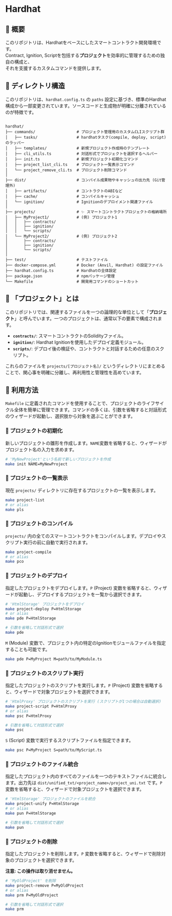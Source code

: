 # Hardhat

## 📖 概要

このリポジトリは、Hardhatをベースにしたスマートコントラクト開発環境です。<br>
Contract, Ignition, Scriptを包括する**プロジェクト**を効率的に管理するための独自の構成と、<br>
それを支援するカスタムコマンドを提供します。

## 📂 ディレクトリ構造

このリポジトリは、`hardhat.config.ts` の `paths` 設定に基づき、標準のHardhat構成から一部変更されています。ソースコードと生成物が明確に分離されているのが特徴です。

```

hardhat/
├── commands/                  # プロジェクト管理用のカスタムCLIスクリプト群
│   ├── tasks/                 # hardhatタスク(compile, deploy, script)のラッパー
│   ├── templates/             # 新規プロジェクト作成時のテンプレート
│   ├── cli_utils.ts           # 対話形式でプロジェクトを選択するヘルパー
│   ├── init.ts                # 新規プロジェクト初期化コマンド
│   ├── project_list_cli.ts    # プロジェクト一覧表示コマンド
│   └── project_remove_cli.ts  # プロジェクト削除コマンド
│
├── dist/                      # コンパイル成果物やキャッシュの出力先 (Git管理外)
│   ├── artifacts/             # コントラクトのABIなど
│   ├── cache/                 # コンパイルキャッシュ
│   └── ignition/              # Ignitionのデプロイメント関連ファイル
│
├── projects/                  # ✨ スマートコントラクトプロジェクトの格納場所
│   ├── MyProject1/            # (例) プロジェクト1
│   │   ├── contracts/
│   │   ├── ignition/
│   │   └── scripts/
│   └── MyProject2/            # (例) プロジェクト2
│       ├── contracts/
│       ├── ignition/
│       └── scripts/
│
├── test/                      # テストファイル
├── docker-compose.yml         # Docker (Anvil, Hardhat) の設定ファイル
├── hardhat.config.ts          # Hardhatの全体設定
├── package.json               # npmパッケージ管理
└── Makefile                   # 開発用コマンドのショートカット

````


## 📌 「プロジェクト」とは

このリポジトリでは、関連するファイルを一つの論理的な単位として「**プロジェクト**」と呼んでいます。一つのプロジェクトは、通常以下の要素で構成されます。

* **`contracts/`**: スマートコントラクトのSolidityファイル。
* **`ignition/`**: Hardhat Ignitionを使用したデプロイ定義モジュール。
* **`scripts/`**: デプロイ後の検証や、コントラクトと対話するための任意のスクリプト。

これらのファイルを `projects/[プロジェクト名]/` というディレクトリにまとめることで、関心事を明確に分離し、再利用性と管理性を高めています。

## 🚀 利用方法

`Makefile` に定義されたコマンドを使用することで、プロジェクトのライフサイクル全体を簡単に管理できます。コマンドの多くは、引数を省略すると対話形式のウィザードが起動し、選択肢から対象を選ぶことができます。

### 🔹 プロジェクトの初期化

新しいプロジェクトの雛形を作成します。`NAME`変数を省略すると、ウィザードがプロジェクト名の入力を求めます。

```sh
# 'MyNewProject'という名前で新しいプロジェクトを作成
make init NAME=MyNewProject
```

### 🔹 プロジェクトの一覧表示

現在 `projects/` ディレクトリに存在するプロジェクトの一覧を表示します。

```sh
make project-list
# or alias
make pls
```

### 🔹 プロジェクトのコンパイル

`projects/` 内の全てのスマートコントラクトをコンパイルします。デプロイやスクリプト実行の前に自動で実行されます。

```sh
make project-compile
# or alias
make pco
```

### 🔹 プロジェクトのデプロイ

指定したプロジェクトをデプロイします。`P` (Project) 変数を省略すると、ウィザードが起動し、デプロイするプロジェクトを一覧から選択できます。

```sh
# 'HtmlStorage' プロジェクトをデプロイ
make project-deploy P=HtmlStorage
# or alias
make pde P=HtmlStorage

# 引数を省略して対話形式で選択
make pde
```

`M` (Module) 変数で、プロジェクト内の特定のIgnitionモジュールファイルを指定することも可能です。

```sh
make pde P=MyProject M=path/to/MyModule.ts
```

### 🔹 プロジェクトのスクリプト実行

指定したプロジェクトのスクリプトを実行します。`P` (Project) 変数を省略すると、ウィザードで対象プロジェクトを選択できます。

```sh
# 'HtmlProxy' プロジェクトのスクリプトを実行 (スクリプトが1つの場合は自動選択)
make project-script P=HtmlProxy
# or alias
make psc P=HtmlProxy

# 引数を省略して対話形式で選択
make psc
```

`S` (Script) 変数で実行するスクリプトファイルを指定できます。

```sh
make psc P=MyProject S=path/to/MyScript.ts
```

### 🔹 プロジェクトのファイル統合

指定したプロジェクト内のすべてのファイルを一つのテキストファイルに統合します。出力先は `dist/unified_txt/<project_name>/project_uni.txt` です。`P` 変数を省略すると、ウィザードで対象プロジェクトを選択できます。

```sh
# 'HtmlStorage' プロジェクトのファイルを統合
make project-unify P=HtmlStorage
# or alias
make pun P=HtmlStorage

# 引数を省略して対話形式で選択
make pun
```

### 🔹 プロジェクトの削除

指定したプロジェクトを削除します。`P` 変数を省略すると、ウィザードで削除対象のプロジェクトを選択できます。

**注意: この操作は取り消せません。**

```sh
# 'MyOldProject' を削除
make project-remove P=MyOldProject
# or alias
make prm P=MyOldProject

# 引数を省略して対話形式で選択
make prm
```